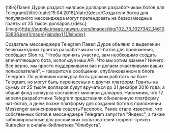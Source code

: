 {title}Павел Дуров раздаст миллион долларов разработчикам ботов для Telegram{/title}{date}19.04.2016{/date}{desc}Создатели ботов для популярного мессенджера могут претендовать на безвозмездные гранты от 25 тысяч долларов.{/desc}{image}http://supple.image.newsru.com/images/big/102_73_1027342_1461053806.jpg{/image}{isindex}1{/isindex}

Создатель мессенджера Telegram Павел Дуров объявил о выделении безвозмездных грантов разработчикам чат-ботов для приложения, сообщает Slon.ru.
"Чтобы принять участие, вам необходимо создать впечатляющего бота, используя наш API. Что мы хотим взамен? Ничего. Все верно, мы просто поддерживаем вас и делаем счастливыми ваших пользователей", – говорится в сообщении, опубликованном в блоге Telegram.
По условиям конкурса боты должны работать на базе Telegram, но могут быть перенесены и с других платформ. Гранты на сумму от 25 тысяч долларов будут вручаться до 31 декабря 2016 года, а общий фонд конкурса составляет миллион долларов.
Напомним, что 12 апреля разработчики Telegram представили обновленную платформу чат-ботов, а днем позже платформу для создания ботов в приложении Messenger анонсировала соцсеть Facebook.
Ранее стало известно, что собственных ботов в мессенджере Telegram запустил "Яндекс", а также заблокированные для российских пользователей торрент-трекер Rutracker и онлайн-библиотека "Флибуста".

